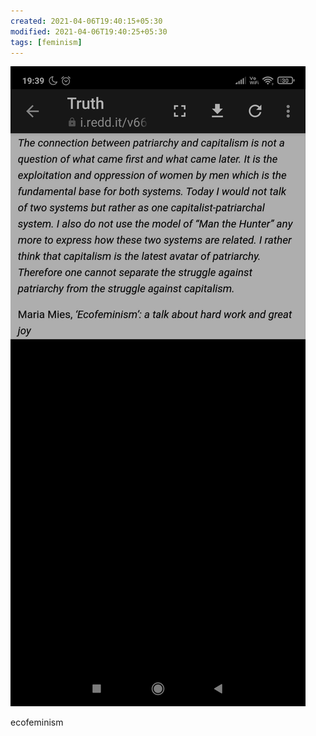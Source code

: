 ```yaml
---
created: 2021-04-06T19:40:15+05:30
modified: 2021-04-06T19:40:25+05:30
tags: [feminism]
---
```


![Image](./image_picker925979582803439946.jpg)

ecofeminism